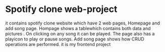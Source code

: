 # Spotify clone web-project 
it contains spotify clone website which have 2 web pages, Homepage and add song page.
Hompage shows a tablewhich contains both data and pictures . On clicking on any song it can be played. The page also has a playicon to play or pause songs.
Add song page shows how CRUD operations are performed.
it is my frontend project
